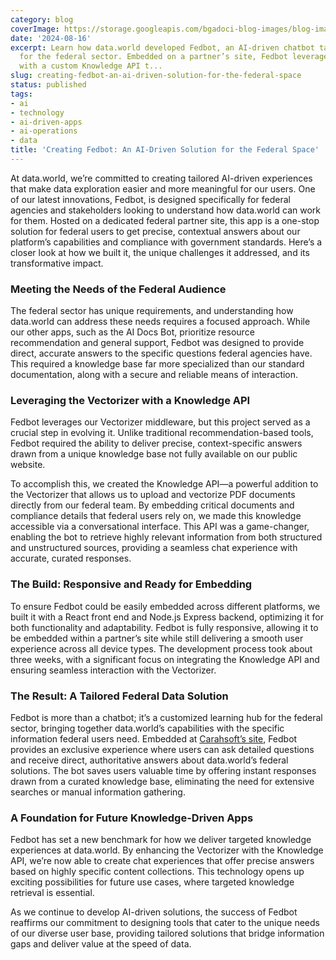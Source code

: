 ```yaml
---
category: blog
coverImage: https://storage.googleapis.com/bgadoci-blog-images/blog-images/images/blog-images/blog-post-images/Screenshot_2024-11-12_at_1.18.53_PM.png
date: '2024-08-16'
excerpt: Learn how data.world developed Fedbot, an AI-driven chatbot tailored specifically
  for the federal sector. Embedded on a partner’s site, Fedbot leverages our Vectorizer
  with a custom Knowledge API t...
slug: creating-fedbot-an-ai-driven-solution-for-the-federal-space
status: published
tags:
- ai
- technology
- ai-driven-apps
- ai-operations
- data
title: 'Creating Fedbot: An AI-Driven Solution for the Federal Space'
---
```


At data.world, we’re committed to creating tailored AI-driven experiences that make data exploration easier and more meaningful for our users. One of our latest innovations, Fedbot, is designed specifically for federal agencies and stakeholders looking to understand how data.world can work for them. Hosted on a dedicated federal partner site, this app is a one-stop solution for federal users to get precise, contextual answers about our platform’s capabilities and compliance with government standards. Here’s a closer look at how we built it, the unique challenges it addressed, and its transformative impact.

### Meeting the Needs of the Federal Audience

The federal sector has unique requirements, and understanding how data.world can address these needs requires a focused approach. While our other apps, such as the AI Docs Bot, prioritize resource recommendation and general support, Fedbot was designed to provide direct, accurate answers to the specific questions federal agencies have. This required a knowledge base far more specialized than our standard documentation, along with a secure and reliable means of interaction.

### Leveraging the Vectorizer with a Knowledge API

Fedbot leverages our Vectorizer middleware, but this project served as a crucial step in evolving it. Unlike traditional recommendation-based tools, Fedbot required the ability to deliver precise, context-specific answers drawn from a unique knowledge base not fully available on our public website.

To accomplish this, we created the Knowledge API—a powerful addition to the Vectorizer that allows us to upload and vectorize PDF documents directly from our federal team. By embedding critical documents and compliance details that federal users rely on, we made this knowledge accessible via a conversational interface. This API was a game-changer, enabling the bot to retrieve highly relevant information from both structured and unstructured sources, providing a seamless chat experience with accurate, curated responses.

### The Build: Responsive and Ready for Embedding

To ensure Fedbot could be easily embedded across different platforms, we built it with a React front end and Node.js Express backend, optimizing it for both functionality and adaptability. Fedbot is fully responsive, allowing it to be embedded within a partner’s site while still delivering a smooth user experience across all device types. The development process took about three weeks, with a significant focus on integrating the Knowledge API and ensuring seamless interaction with the Vectorizer.

### The Result: A Tailored Federal Data Solution

Fedbot is more than a chatbot; it’s a customized learning hub for the federal sector, bringing together data.world’s capabilities with the specific information federal users need. Embedded at [Carahsoft’s site](https://www.carahsoft.com/data.world/solutions), Fedbot provides an exclusive experience where users can ask detailed questions and receive direct, authoritative answers about data.world’s federal solutions. The bot saves users valuable time by offering instant responses drawn from a curated knowledge base, eliminating the need for extensive searches or manual information gathering.

### A Foundation for Future Knowledge-Driven Apps

Fedbot has set a new benchmark for how we deliver targeted knowledge experiences at data.world. By enhancing the Vectorizer with the Knowledge API, we’re now able to create chat experiences that offer precise answers based on highly specific content collections. This technology opens up exciting possibilities for future use cases, where targeted knowledge retrieval is essential.

As we continue to develop AI-driven solutions, the success of Fedbot reaffirms our commitment to designing tools that cater to the unique needs of our diverse user base, providing tailored solutions that bridge information gaps and deliver value at the speed of data.